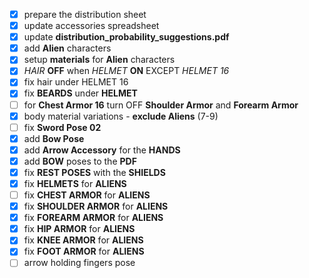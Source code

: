 ---
---

- [x] prepare the distribution sheet
- [x] update accessories spreadsheet
- [x] update **distribution_probability_suggestions.pdf**
- [x] add **Alien** characters
- [x] setup **materials** for **Alien** characters
- [x] *HAIR* **OFF** when *HELMET* **ON** EXCEPT *HELMET 16*
- [x] fix hair under HELMET 16
- [x] fix **BEARDS** under **HELMET** 
- [ ] for **Chest Armor 16** turn OFF **Shoulder Armor** and **Forearm Armor**
- [x] body material variations - **exclude Aliens** (7-9)
- [ ] fix **Sword Pose 02**
- [x] add **Bow Pose**
- [x] add **Arrow Accessory** for the **HANDS**
- [x] add **BOW** poses to the **PDF**
- [x] fix **REST POSES** with the **SHIELDS**
- [x] fix **HELMETS** for **ALIENS**
- [ ] fix **CHEST ARMOR** for **ALIENS**
- [x] fix **SHOULDER ARMOR** for **ALIENS**
- [x] fix **FOREARM ARMOR** for **ALIENS**
- [x] fix **HIP ARMOR** for **ALIENS**
- [x] fix **KNEE ARMOR** for **ALIENS**
- [x] fix **FOOT ARMOR** for **ALIENS**
- [ ] arrow holding fingers pose